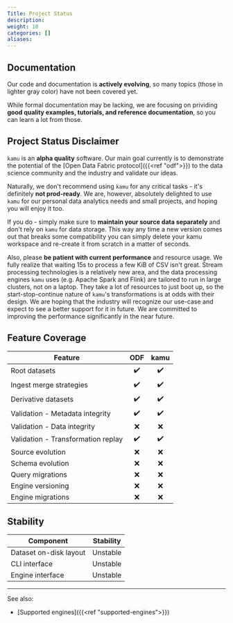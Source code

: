 ```yaml
---
Title: Project Status
description:
weight: 10
categories: []
aliases:
---
```


## Documentation

Our code and documentation is **actively evolving**, so many topics (those in lighter gray color) have not been covered yet. 

While formal documentation may be lacking, we are focusing on prividing **good quality examples, tutorials, and reference documentation**, so you can learn a lot from those.

## Project Status Disclaimer
`kamu` is an **alpha quality** software. Our main goal currently is to demonstrate the potential of the [Open Data Fabric protocol]({{<ref "odf">}}) to the data science community and the industry and validate our ideas.

Naturally, we don't recommend using `kamu` for any critical tasks - it's definitely **not prod-ready**. We are, however, absolutely delighted to use `kamu` for our personal data analytics needs and small projects, and hoping you will enjoy it too.

If you do - simply make sure to **maintain your source data separately** and don't rely on `kamu` for data storage. This way any time a new version comes out that breaks some compatibility you can simply delete your kamu workspace and re-create it from scratch in a matter of seconds.

Also, please **be patient with current performance** and resource usage. We fully realize that waiting 15s to process a few KiB of CSV isn't great. Stream processing technologies is a relatively new area, and the data processing engines `kamu` uses (e.g. Apache Spark and Flink) are tailored to run in large clusters, not on a laptop. They take a lot of resources to just boot up, so the start-stop-continue nature of `kamu`'s transformations is at odds with their design. We are hoping that the industry will recognize our use-case and expect to see a better support for it in future. We are committed to improving the performance significantly in the near future.


## Feature Coverage

| Feature                            |  ODF  | kamu  |
| ---------------------------------- | :---: | :---: |
| Root datasets                      |   ✔️   |   ✔️   |
| Ingest merge strategies            |   ✔️   |   ✔️   |
| Derivative datasets                |   ✔️   |   ✔️   |
| Validation - Metadata integrity    |   ✔️   |   ✔️   |
| Validation - Data integrity        |   ❌   |   ❌   |
| Validation - Transformation replay |   ✔️   |   ✔️   |
| Source evolution                   |   ❌   |   ❌   |
| Schema evolution                   |   ❌   |   ❌   |
| Query migrations                   |   ❌   |   ❌   |
| Engine versioning                  |   ❌   |   ❌   |
| Engine migrations                  |   ❌   |   ❌   |



## Stability

| Component              | Stability |
| ---------------------- | :-------: |
| Dataset on-disk layout | Unstable  |
| CLI interface          | Unstable  |
| Engine interface       | Unstable  |


---

See also:
- [Supported engines]({{<ref "supported-engines">}})